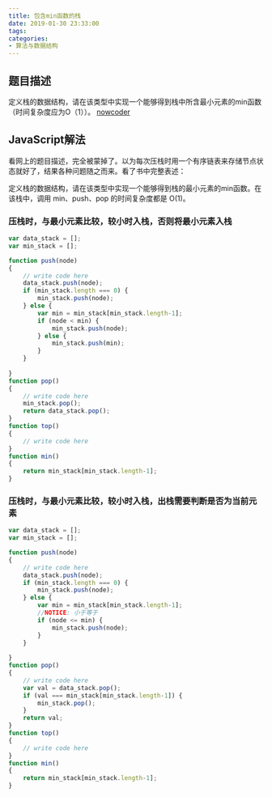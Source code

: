 ```yaml
---
title: 包含min函数的栈
date: 2019-01-30 23:33:00
tags:
categories:
- 算法与数据结构
---
```


## 题目描述
定义栈的数据结构，请在该类型中实现一个能够得到栈中所含最小元素的min函数（时间复杂度应为O（1））。
[nowcoder](https://www.nowcoder.com/practice/4c776177d2c04c2494f2555c9fcc1e49?tpId=13&tqId=11173&tPage=1&rp=1&ru=/ta/coding-interviews&qru=/ta/coding-interviews/question-ranking)


## JavaScript解法

看网上的题目描述，完全被蒙掉了。以为每次压栈时用一个有序链表来存储节点状态就好了，结果各种问题随之而来。看了书中完整表述：

定义栈的数据结构，请在该类型中实现一个能够得到栈的最小元素的min函数。在该栈中，调用 min、push、pop 的时间复杂度都是 O(1)。

### 压栈时，与最小元素比较，较小时入栈，否则将最小元素入栈

```javascript
var data_stack = [];
var min_stack = [];

function push(node)
{
    // write code here
    data_stack.push(node);
    if (min_stack.length === 0) {
        min_stack.push(node);
    } else {
        var min = min_stack[min_stack.length-1];
        if (node < min) {
            min_stack.push(node);
        } else {
            min_stack.push(min);
        }
    }
    
}
function pop()
{
    // write code here
    min_stack.pop();
    return data_stack.pop();
}
function top()
{
    // write code here
}
function min()
{
    return min_stack[min_stack.length-1];
}
```

### 压栈时，与最小元素比较，较小时入栈，出栈需要判断是否为当前元素

```javascript
var data_stack = [];
var min_stack = [];

function push(node)
{
    // write code here
    data_stack.push(node);
    if (min_stack.length === 0) {
        min_stack.push(node);
    } else {
        var min = min_stack[min_stack.length-1];
        //NOTICE: 小于等于
        if (node <= min) {
            min_stack.push(node);
        }
    }
    
}
function pop()
{
    // write code here
    var val = data_stack.pop();
    if (val === min_stack[min_stack.length-1]) {
        min_stack.pop();
    }
    return val;
}
function top()
{
    // write code here
}
function min()
{
    return min_stack[min_stack.length-1];
}
```